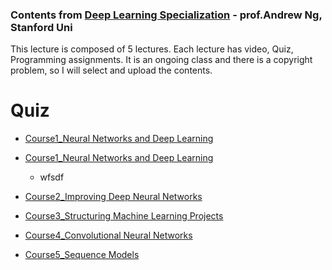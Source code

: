 ### Contents from [Deep Learning Specialization](https://www.coursera.org/specializations/deep-learning) - prof.Andrew Ng, Stanford Uni

This lecture is composed of 5 lectures. Each lecture has video, Quiz, Programming assignments.
It is an ongoing class and there is a copyright problem, so I will select and upload the contents.

# Quiz


- [Course1_Neural Networks and Deep Learning](<https://www.coursera.org/learn/neural-networks-deep-learning?specialization=deep-learning>)
- <a href="https://www.coursera.org/learn/neural-networks-deep-learning?specialization=deep-learning" target="_blank">Course1_Neural Networks and Deep Learning</a>
  - wfsdf
  
- [Course2_Improving Deep Neural Networks](https://www.coursera.org/learn/deep-neural-network?specialization=deep-learning)
- [Course3_Structuring Machine Learning Projects](https://www.coursera.org/learn/machine-learning-projects?specialization=deep-learning)
- [Course4_Convolutional Neural Networks](https://www.coursera.org/learn/convolutional-neural-networks?specialization=deep-learning)
- [Course5_Sequence Models](https://www.coursera.org/learn/nlp-sequence-models?specialization=deep-learning)
